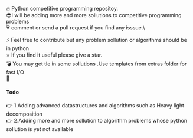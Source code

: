:fire: Python competitive programming repositoy.\
:sunglasses:I will be adding more and more sollutions to competitive programming problems \
:heartpulse:  comment or send a pull request if you find any isssue.\

:zap: Feel free to contribute but any problem sollution or algorithms should be in python \
:star: If you find it useful please give a star. \
:bomb: You may get tle in some sollutions .Use templates from  extras folder for fast I/O\
:rainbow:
#### Todo
:point_right: 1.Adding advanced datastructures and algorithms such as Heavy light decomposition \
:point_right: 2.Adding more and more sollution to algorithm problems whose python sollution is yet not available 
